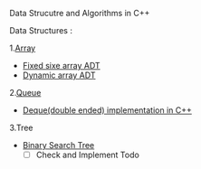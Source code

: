 Data Strucutre and Algorithms in C++

Data Structures :

 1.[Array](Array/)  
- [Fixed sixe array ADT](Array/fixedArrADT.cpp)  
- [Dynamic array ADT](Array/DynamicArr.cpp)  

2.[Queue](Queue/)
- [Deque(double ended) implementation in C++](Queue/doubleEndedQueue.cpp)  

3.Tree  
- [Binary Search Tree](Tree/BST.cpp)  
    - [ ] Check and Implement Todo